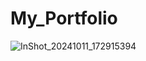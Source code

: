 # My_Portfolio

![InShot_20241011_172915394](https://github.com/user-attachments/assets/b7daca6f-27e2-40e5-a8eb-384973d069a7)



